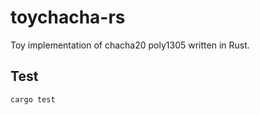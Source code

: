 # toychacha-rs
Toy implementation of chacha20 poly1305 written in Rust.

## Test
```bash
cargo test
```

